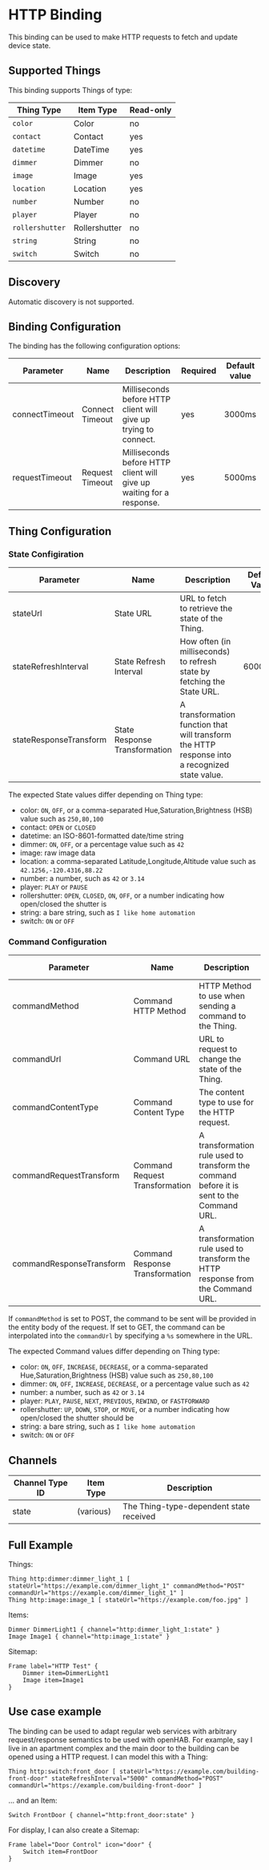 # HTTP Binding

This binding can be used to make HTTP requests to fetch and update device state.

## Supported Things

This binding supports Things of type:

| Thing Type      | Item Type     | Read-only |
|-----------------|---------------|-----------|
| `color`         | Color         | no        |
| `contact`       | Contact       | yes       |
| `datetime`      | DateTime      | yes       |
| `dimmer`        | Dimmer        | no        |
| `image`         | Image         | yes       |
| `location`      | Location      | yes       |
| `number`        | Number        | no        |
| `player`        | Player        | no        |
| `rollershutter` | Rollershutter | no        |
| `string`        | String        | no        |
| `switch`        | Switch        | no        |

## Discovery

Automatic discovery is not supported.

## Binding Configuration

The binding has the following configuration options:

| Parameter      | Name            | Description                                                          | Required | Default value |
|----------------|-----------------|----------------------------------------------------------------------|----------|---------------|
| connectTimeout | Connect Timeout | Milliseconds before HTTP client will give up trying to connect.      | yes      | 3000ms        |
| requestTimeout | Request Timeout | Milliseconds before HTTP client will give up waiting for a response. | yes      | 5000ms        |

## Thing Configuration

### State Configiration

| Parameter              | Name                          | Description                                                                                    | Default Value |
|------------------------|-------------------------------|------------------------------------------------------------------------------------------------|---------------|
| stateUrl               | State URL                     | URL to fetch to retrieve the state of the Thing.                                               |               |
| stateRefreshInterval   | State Refresh Interval        | How often (in milliseconds) to refresh state by fetching the State URL.                        | 60000ms       |
| stateResponseTransform | State Response Transformation | A transformation function that will transform the HTTP response into a recognized state value. |               |

The expected State values differ depending on Thing type:

* color: `ON`, `OFF`, or a comma-separated Hue,Saturation,Brightness (HSB) value such as `250,80,100`
* contact: `OPEN` or `CLOSED`
* datetime: an ISO-8601-formatted date/time string
* dimmer: `ON`, `OFF`, or a percentage value such as `42`
* image: raw image data
* location: a comma-separated Latitude,Longitude,Altitude value such as `42.1256,-120.4316,88.22`
* number: a number, such as `42` or `3.14`
* player: `PLAY` or `PAUSE`
* rollershutter: `OPEN`, `CLOSED`, `ON`, `OFF`, or a number indicating how open/closed the shutter is
* string: a bare string, such as `I like home automation`
* switch: `ON` or `OFF`

### Command Configuration

| Parameter                | Name                            | Description                                                                               | Default Value             |
|--------------------------|---------------------------------|-------------------------------------------------------------------------------------------|---------------------------|
| commandMethod            | Command HTTP Method             | HTTP Method to use when sending a command to the Thing.                                   | POST                      |
| commandUrl               | Command URL                     | URL to request to change the state of the Thing.                                          |                           |
| commandContentType       | Command Content Type            | The content type to use for the HTTP request.                                             | text/plain; charset=utf-8 |
| commandRequestTransform  | Command Request Transformation  | A transformation rule used to transform the command before it is sent to the Command URL. |                           |
| commandResponseTransform | Command Response Transformation | A transformation rule used to transform the HTTP response from the Command URL.           |                           |

If `commandMethod` is set to POST, the command to be sent will be provided
in the entity body of the request.  If set to GET, the command can be
interpolated into the `commandUrl` by specifying a `%s` somewhere in the URL.

The expected Command values differ depending on Thing type:

* color: `ON`, `OFF`, `INCREASE`, `DECREASE`, or a comma-separated Hue,Saturation,Brightness (HSB) value such as `250,80,100`
* dimmer: `ON`, `OFF`, `INCREASE`, `DECREASE`, or a percentage value such as `42`
* number: a number, such as `42` or `3.14`
* player: `PLAY`, `PAUSE`, `NEXT`, `PREVIOUS`, `REWIND`, or `FASTFORWARD`
* rollershutter: `UP`, `DOWN`, `STOP`, or `MOVE`, or a number indicating how open/closed the shutter should be
* string: a bare string, such as `I like home automation`
* switch: `ON` or `OFF`

## Channels

| Channel Type ID | Item Type    | Description                             |
|-----------------|--------------|-----------------------------------------|
| state           | (various)    | The Thing-type-dependent state received |

## Full Example

Things:

```
Thing http:dimmer:dimmer_light_1 [ stateUrl="https://example.com/dimmer_light_1" commandMethod="POST" commandUrl="https://example.com/dimmer_light_1" ]
Thing http:image:image_1 [ stateUrl="https://example.com/foo.jpg" ]
```

Items:

```
Dimmer DimmerLight1 { channel="http:dimmer_light_1:state" }
Image Image1 { channel="http:image_1:state" }
```

Sitemap:

```
Frame label="HTTP Test" {
    Dimmer item=DimmerLight1
    Image item=Image1
}
```

## Use case example

The binding can be used to adapt regular web services with arbitrary
request/response semantics to be used with openHAB. For example, say
I live in an apartment complex and the main door to the building can
be opened using a HTTP request.  I can model this with a Thing:

```
Thing http:switch:front_door [ stateUrl="https://example.com/building-front-door" stateRefreshInterval="5000" commandMethod="POST" commandUrl="https://example.com/building-front-door" ]
```

... and an Item:

```
Switch FrontDoor { channel="http:front_door:state" }
```

For display, I can also create a Sitemap:

```
Frame label="Door Control" icon="door" {
    Switch item=FrontDoor
}
```
